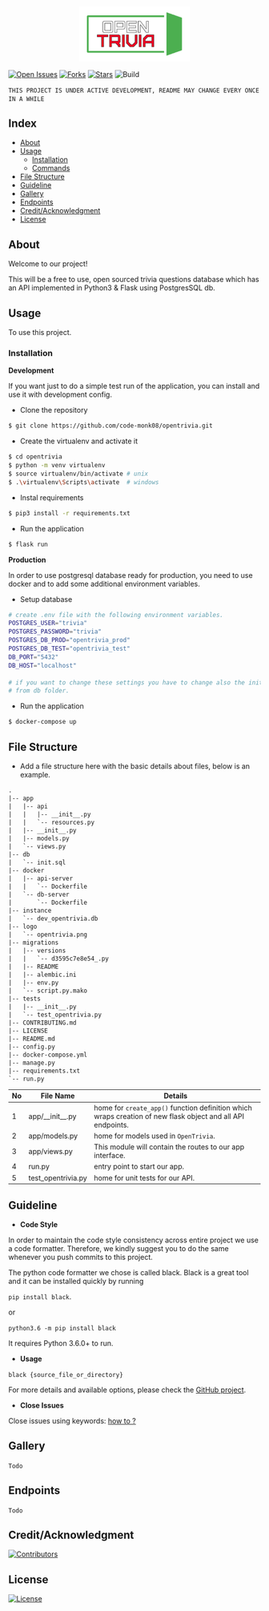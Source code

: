 <p align="center">
  <img src="./logo/opentrivia.png" width="220">
</p>

[![Open Issues](https://img.shields.io/github/issues/code-monk08/opentrivia?style=for-the-badge)](https://github.com/code-monk08/opentrivia/issues) [![Forks](https://img.shields.io/github/forks/code-monk08/opentrivia?style=for-the-badge)](https://github.com/code-monk08/opentrivia/network/members) [![Stars](https://img.shields.io/github/stars/code-monk08/opentrivia?style=for-the-badge)](https://github.com/code-monk08/opentrivia/stargazers) ![Build](https://img.shields.io/travis/code-monk08/opentrivia?style=for-the-badge)

`THIS PROJECT IS UNDER ACTIVE DEVELOPMENT, README MAY CHANGE EVERY ONCE IN A WHILE`

## Index

- [About](#beginner-about)
- [Usage](#zap-usage)
  - [Installation](#electric_plug-installation)
  - [Commands](#package-commands)
- [File Structure](#file_folder-file-structure)
- [Guideline](#exclamation-guideline)  
- [Gallery](#camera-gallery)
- [Endpoints](#busstop-Endpoints)
- [Credit/Acknowledgment](#star2-creditacknowledgment)
- [License](#lock-license)

## About
Welcome to our project! 

This will be a free to use, open sourced trivia questions database which has an API implemented in Python3 & Flask using PostgresSQL db. 

## Usage
To use this project.

### Installation

**Development**

If you want just to do a simple test run of the application, you can install and use it 
with development config.

- Clone the repository

```bash
$ git clone https://github.com/code-monk08/opentrivia.git
```

- Create the virtualenv and activate it

```bash
$ cd opentrivia
$ python -m venv virtualenv
$ source virtualenv/bin/activate # unix
$ .\virtualenv\Scripts\activate  # windows
```

- Instal requirements

```bash
$ pip3 install -r requirements.txt
```

- Run the application

```bash
$ flask run
```
**Production**

In order to use postgresql database ready for production, you need to use docker and to add some additional environment variables. 

- Setup database 

```bash
# create .env file with the following environment variables. 
POSTGRES_USER="trivia"
POSTGRES_PASSWORD="trivia"
POSTGRES_DB_PROD="opentrivia_prod"
POSTGRES_DB_TEST="opentrivia_test"
DB_PORT="5432"
DB_HOST="localhost"

# if you want to change these settings you have to change also the init.sql file 
# from db folder. 
```

- Run the application

```bash
$ docker-compose up
```

## File Structure
- Add a file structure here with the basic details about files, below is an example.

```
.
|-- app
|   |-- api
|   |   |-- __init__.py
|   |   `-- resources.py
|   |-- __init__.py
|   |-- models.py
|   `-- views.py
|-- db
|   `-- init.sql
|-- docker
|   |-- api-server
|   |   `-- Dockerfile
|   `-- db-server
|       `-- Dockerfile
|-- instance
|   `-- dev_opentrivia.db
|-- logo
|   `-- opentrivia.png
|-- migrations
|   |-- versions
|   |   `-- d3595c7e8e54_.py
|   |-- README
|   |-- alembic.ini
|   |-- env.py
|   `-- script.py.mako
|-- tests
|   |-- __init__.py
|   `-- test_opentrivia.py
|-- CONTRIBUTING.md
|-- LICENSE
|-- README.md
|-- config.py
|-- docker-compose.yml
|-- manage.py
|-- requirements.txt
`-- run.py
```

| No | File Name  | Details 
|----|------------|-------|
| 1  | app\/\_\_init\_\_.py | home for `create_app()` function definition which wraps creation of new flask object and all API endpoints.
| 2  | app\/models.py | home for models used in `OpenTrivia`. 
| 3  | app\/views.py | This module will contain the routes to our app interface.
| 4  | run.py | entry point to start our app.
| 5  | test_opentrivia.py | home for unit tests for our API.

## Guideline

- __Code Style__

In order to maintain the code style consistency across entire project we use a code formatter. Therefore, we kindly suggest you to do the same whenever you push commits to this project. 

The python code formatter we chose is called black. Black is a great tool and it can be installed quickly by running 

`pip install black`.  

or

`python3.6 -m pip install black`

It requires Python 3.6.0+ to run.

- __Usage__

`black {source_file_or_directory}`

For more details and available options, please check the [GitHub project](https://github.com/psf/black).

- __Close Issues__

Close issues using keywords: [how to ?](https://help.github.com/en/articles/closing-issues-using-keywords)

## Gallery
`Todo`

## Endpoints
`Todo`

## Credit/Acknowledgment
[![Contributors](https://img.shields.io/github/contributors/code-monk08/opentrivia?style=for-the-badge)](https://github.com/code-monk08/opentrivia/graphs/contributors)

## License
[![License](https://img.shields.io/github/license/code-monk08/opentrivia?style=for-the-badge)](https://github.com/code-monk08/opentrivia/blob/master/LICENSE)
